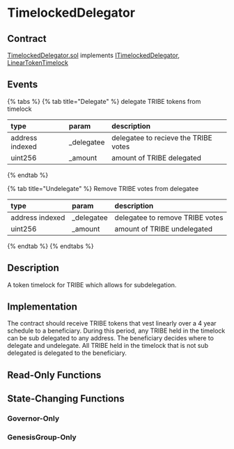 # TimelockedDelegator

## Contract

[TimelockedDelegator.sol](https://github.com/fei-protocol/fei-protocol-core/blob/master/contracts/dao/TimelockedDelegator.sol) implements [ITimelockedDelegator](https://github.com/fei-protocol/fei-protocol-core/wiki/ITimelockedDelegator), [LinearTokenTimelock](https://github.com/fei-protocol/fei-protocol-core/wiki/LinearTokenTimelock)

## Events

{% tabs %}
{% tab title="Delegate" %}
delegate TRIBE tokens from timelock

| type | param | description |
| :--- | :--- | :--- |
| address indexed | \_delegatee | delegatee to recieve the TRIBE votes |
| uint256 | \_amount | amount of TRIBE delegated |
{% endtab %}

{% tab title="Undelegate" %}
Remove TRIBE votes from delegatee

| type | param | description |
| :--- | :--- | :--- |
| address indexed | \_delegatee | delegatee to remove TRIBE votes |
| uint256 | \_amount | amount of TRIBE undelegated |
{% endtab %}
{% endtabs %}

## Description

A token timelock for TRIBE which allows for subdelegation.

## Implementation

The contract should receive TRIBE tokens that vest linearly over a 4 year schedule to a beneficiary. During this period, any TRIBE held in the timelock can be sub delegated to any address. The beneficiary decides where to delegate and undelegate. All TRIBE held in the timelock that is not sub delegated is delegated to the beneficiary.

## Read-Only Functions

## State-Changing Functions <a id="state-changing-functions"></a>

### Governor-Only 

### GenesisGroup-Only

